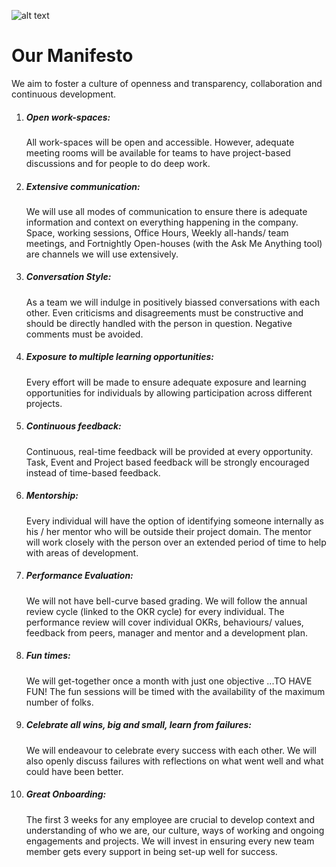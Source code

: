 ![alt text](https://increscotech.com/_next/static/images/logo-dark-692f2e4b1db92d8749d96ba04bcfb42d.svg)

# Our Manifesto

We aim to foster a culture of openness and transparency, collaboration and continuous development.

1. ##### Open work-spaces:
   All work-spaces will be open and accessible. However, adequate meeting rooms will be available for teams to have project-based discussions and for people to do deep work.
2. ##### Extensive communication:
   We will use all modes of communication to ensure there is adequate information and context on everything happening in the company. Space, working sessions, Office Hours, Weekly all-hands/ team meetings, and Fortnightly Open-houses (with the Ask Me Anything tool) are channels we will use extensively.
3. ##### Conversation Style:
   As a team we will indulge in positively biassed conversations with each other. Even criticisms and disagreements must be constructive and should be directly handled with the person in question. Negative comments must be avoided.
4. ##### Exposure to multiple learning opportunities:
   Every effort will be made to ensure adequate exposure and learning opportunities for individuals by allowing participation across different projects.
5. ##### Continuous feedback:
   Continuous, real-time feedback will be provided at every opportunity. Task, Event and Project based feedback will be strongly encouraged instead of time-based feedback.
6. ##### Mentorship:
   Every individual will have the option of identifying someone internally as his / her mentor who will be outside their project domain. The mentor will work closely with the person over an extended period of time to help with areas of development.
7. ##### Performance Evaluation:
   We will not have bell-curve based grading. We will follow the annual review cycle (linked to the OKR cycle) for every individual. The performance review will cover individual OKRs, behaviours/ values, feedback from peers, manager and mentor and a development plan.
8. ##### Fun times:
   We will get-together once a month with just one objective ...TO HAVE FUN! The fun sessions will be timed with the availability of the maximum number of folks.
9. ##### Celebrate all wins, big and small, learn from failures:
   We will endeavour to celebrate every success with each other. We will also openly discuss failures with reflections on what went well and what could have been better.
10. ##### Great Onboarding:
    The first 3 weeks for any employee are crucial to develop context and understanding of who we are, our culture, ways of working and ongoing engagements and projects. We will invest in ensuring every new team member gets every support in being set-up well for success.
